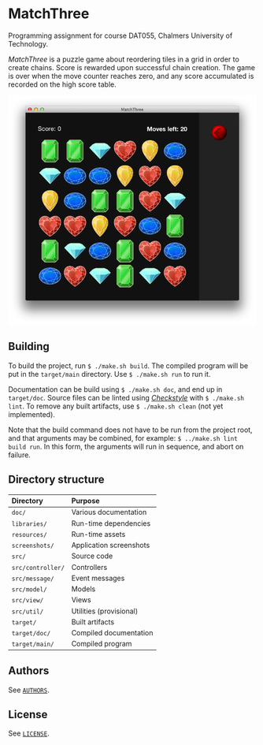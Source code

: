 # MatchThree #

Programming assignment for course DAT055, Chalmers University of Technology.

*MatchThree* is a puzzle game about reordering tiles in a grid in order to
create chains. Score is rewarded upon successful chain creation. The game is
over when the move counter reaches zero, and any score accumulated is recorded
on the high score table.

![MatchThree on OS X 10.9](screenshots/Singleplayer.png "MatchThree on OS X 10.9")

## Building ##

To build the project, run `$ ./make.sh build`. The compiled program will be put
in the `target/main` directory. Use `$ ./make.sh run` to run it.

Documentation can be build using `$ ./make.sh doc`, and end up in `target/doc`.
Source files can be linted using
*[Checkstyle](http://checkstyle.sourceforge.net/)* with `$ ./make.sh lint`. To
remove any built artifacts, use `$ ./make.sh clean` (not yet implemented).

Note that the build command does not have to be run from the project root, and
that arguments may be combined, for example: `$ ../make.sh lint build run`. In
this form, the arguments will run in sequence, and abort on failure.

## Directory structure ##

| Directory         | Purpose                 |
| :---------------- | :---------------------- |
| `doc/`            | Various documentation   |
| `libraries/`      | Run-time dependencies   |
| `resources/`      | Run-time assets         |
| `screenshots/`    | Application screenshots |
| `src/`            | Source code             |
| `src/controller/` | Controllers             |
| `src/message/`    | Event messages          |
| `src/model/`      | Models                  |
| `src/view/`       | Views                   |
| `src/util/`       | Utilities (provisional) |
| `target/`         | Built artifacts         |
| `target/doc/`     | Compiled documentation  |
| `target/main/`    | Compiled program        |

## Authors ##

See [`AUTHORS`](AUTHORS).

## License ##

See [`LICENSE`](LICENSE).
